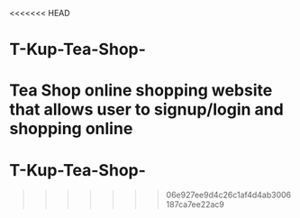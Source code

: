 <<<<<<< HEAD
# T-Kup-Tea-Shop-

Tea Shop online shopping website that allows user to signup/login and shopping online 
=======
# T-Kup-Tea-Shop-
>>>>>>> 06e927ee9d4c26c1af4d4ab3006187ca7ee22ac9
